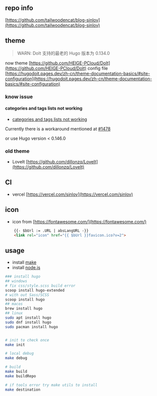 ## repo info

[https://github.com/tailwoodencat/blog-sinlov](https://github.com/tailwoodencat/blog-sinlov)

## theme

> WARN: DoIt 支持的最老的 Hugo 版本为 0.134.0

now theme [https://github.com/HEIGE-PCloud/DoIt](https://github.com/HEIGE-PCloud/DoIt)
config file [https://hugodoit.pages.dev/zh-cn/theme-documentation-basics/#site-configuration](https://hugodoit.pages.dev/zh-cn/theme-documentation-basics/#site-configuration)

### know issue

#### categories and tags lists not working

- [categories and tags lists not working](https://github.com/HEIGE-PCloud/DoIt/issues/1482)

Currently there is a workaround mentioned at [#1478](https://github.com/HEIGE-PCloud/DoIt/issues/1478)

or use Hugo version < 0.146.0

### old theme

- LoveIt [https://github.com/dillonzq/LoveIt](https://github.com/dillonzq/LoveIt)

## CI

 - vercel [https://vercel.com/sinlov](https://vercel.com/sinlov)

## icon

- icon from [https://fontawesome.com/](https://fontawesome.com/)

```html
    {{- $bUrl := .URL | absLangURL -}}
    <link rel="icon" href="{{ $bUrl }}favicon.ico?v=2">
```

## usage

- install [make](https://www.gnu.org/software/make/)
- install [node.js](https://nodejs.org/)

```bash
### install hugo
## windows
# fix css/style.scss build error
scoop install hugo-extended
# with out Sass/SCSS
scoop install hugo
## macos
brew install hugo
## linux
sudo apt install hugo
sudo dnf install hugo
sudo pacman install hugo


# init to check once
make init

# local debug
make debug

# build
make build
make buildRepo

# if tools error try make utils to install
make destination
```